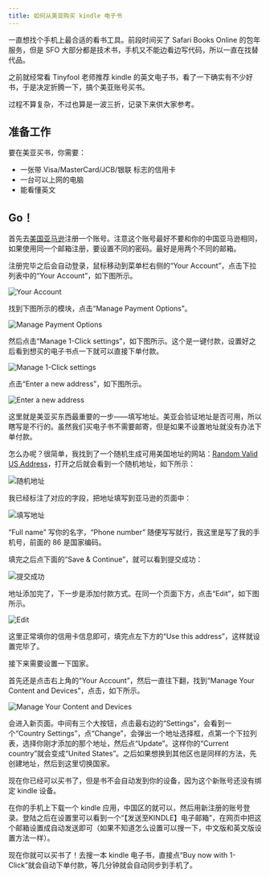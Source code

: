 ```yaml
---
title: 如何从美亚购买 kindle 电子书
---
```


一直想找个手机上最合适的看书工具。前段时间买了 Safari Books Online 的包年服务，但是 SFO 大部分都是技术书，手机又不能边看边写代码，所以一直在找替代品。

之前就经常看 Tinyfool 老师推荐 kindle 的英文电子书，看了一下确实有不少好书，于是决定折腾一下，搞个美亚账号买书。

过程不算复杂，不过也算是一波三折，记录下来供大家参考。

## 准备工作

要在美亚买书，你需要：

- 一张带 Visa/MasterCard/JCB/银联 标志的信用卡
- 一台可以上网的电脑
- 能看懂英文

## Go！

首先去[美国亚马逊](https://www.amazon.com)注册一个账号。注意这个账号最好不要和你的中国亚马逊相同，如果使用同一个邮箱注册，要设置不同的密码。最好是用两个不同的邮箱。

注册完毕之后会自动登录，鼠标移动到菜单栏右侧的“Your Account”，点击下拉列表中的“Your Account”，如下图所示。

![Your Account](http://static.zybuluo.com/numbbbbb/ckpnqayulvhsnnz36nbdk8c8/1.png)

找到下图所示的模块，点击“Manage Payment Options”。

![Manage Payment Options](http://static.zybuluo.com/numbbbbb/31hvyvstaisi83t0r63ymhyw/2.png)

然后点击“Manage 1-Click settings”，如下图所示。这个是一键付款，设置好之后看到想买的电子书点一下就可以直接下单付款。

![Manage 1-Click settings](http://static.zybuluo.com/numbbbbb/by53as9yly6dlrym4dxykuur/3.png)

点击“Enter a new address”，如下图所示。

![Enter a new address](http://static.zybuluo.com/numbbbbb/bi5orju9vrzhq3xunqasguqo/4.png)

这里就是美亚买东西最重要的一步——填写地址。美亚会验证地址是否可用，所以瞎写是不行的。虽然我们买电子书不需要邮寄，但是如果不设置地址就没有办法下单付款。

怎么办呢？很简单，我找到了一个随机生成可用美国地址的网站：[Random Valid US Address](https://fakena.me/random-real-address/)，打开之后就会看到一个随机地址，如下所示：

![随机地址](http://static.zybuluo.com/numbbbbb/iffxzd0nxdx1x7ad5jvoqu9d/5.png)

我已经标注了对应的字段，把地址填写到亚马逊的页面中：

![填写地址](http://static.zybuluo.com/numbbbbb/j50mbsw7bn4r00j080iulmte/6.png)

“Full name” 写你的名字，“Phone number” 随便写写就行，我这里是写了我的手机号，前面的 86 是国家编码。

填完之后点下面的“Save & Continue”，就可以看到提交成功：

![提交成功](http://static.zybuluo.com/numbbbbb/xr7kf4itsj9pjesq74ojg0vd/7.png)

地址添加完了，下一步是添加付款方式。在同一个页面下方，点击“Edit”，如下图所示。

![Edit](http://static.zybuluo.com/numbbbbb/a74iwvljpyljnqmiru6b260q/8.png)

这里正常填你的信用卡信息即可，填完点左下方的“Use this address”，这样就设置完毕了。

接下来需要设置一下国家。

首先还是点击右上角的“Your Account”，然后一直往下翻，找到“Manage Your Content and Devices”，点击，如下所示。

![Manage Your Content and Devices](http://static.zybuluo.com/numbbbbb/ov9r35cll3pc9jee8yg855lo/9.png)

会进入新页面。中间有三个大按钮，点击最右边的“Settings”，会看到一个“Country Settings”，点“Change”，会弹出一个地址选择框，点第一个下拉列表，选择你刚才添加的那个地址，然后点“Update”。这样你的“Current country”就会变成“United States”。之后如果想换到其他区也是同样的方法，先创建地址，然后到这里切换国家。

现在你已经可以买书了，但是书不会自动发到你的设备，因为这个新账号还没有绑定 kindle 设备。

在你的手机上下载一个 kindle 应用，中国区的就可以，然后用新注册的账号登录。登陆之后在设置里可以看到一个“【发送至KINDLE】电子邮箱”，在网页中把这个邮箱设置成自动发送即可（如果不知道怎么设置可以搜一下，中文版和英文版设置方法一样）。

现在你就可以买书了！去搜一本 kindle 电子书，直接点“Buy now with 1-Click”就会自动下单付款，等几分钟就会自动同步到手机了。